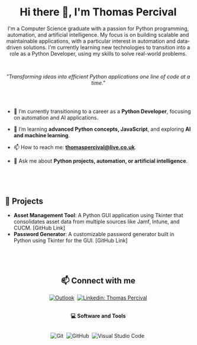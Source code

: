 <h1 align="center"> Hi there 👋, I'm Thomas Percival </h1>

<p align="center">
  I'm a Computer Science graduate with a passion for Python programming, automation, and artificial intelligence. My focus is on building scalable and maintainable applications, with a particular interest in automation and data-driven solutions. I'm currently learning new technologies to transition into a role as a Python Developer, using my skills to solve real-world problems.
</p>

<br>

<p align="center"><i>"Transforming ideas into efficient Python applications one line of code at a time."</i></p>

##

<br>

- 🔭 I’m currently transitioning to a career as a **Python Developer**, focusing on automation and AI applications.
  
- 🌱 I’m learning **advanced Python concepts, JavaScript**, and exploring **AI and machine learning**.
  
- 📫 How to reach me: **thomaspercival@live.co.uk**.
  
- 💬 Ask me about **Python projects, automation, or artificial intelligence**.

<br>
<br>

#

## 🚀 Projects

- **Asset Management Tool**: A Python GUI application using Tkinter that consolidates asset data from multiple sources like Jamf, Intune, and CUCM. [GitHub Link]
- **Password Generator**: A customizable password generator built in Python using Tkinter for the GUI. [GitHub Link]

#

<br>

<h2 align="center">📫 Connect with me</h2>

<div align = "center">
  
[![Outlook](https://img.shields.io/badge/Microsoft_Outlook-0078D4?style=for-the-badge&logo=microsoft-outlook&logoColor=white&link=mailto:thomaspercival@live.co.uk)](mailto:thomaspercival@live.co.uk)&nbsp; 
[![Linkedin: Thomas Percival](https://img.shields.io/badge/-linkedin-blue?style=for-the-badge&logo=Linkedin&logoColor=white&link=https://www.linkedin.com/in/thomaspercival)](https://www.linkedin.com/in/thomaspercival)
  
</div>

<br>

<div align = "center">
  
<summary><b>💻 Software and Tools</b></summary>
<br>

![Git](https://img.shields.io/badge/-Git-F05032?style=for-the-badge&logo=git&logoColor=white)&nbsp;
![GitHub](https://img.shields.io/badge/-GitHub-181717?style=for-the-badge&logo=github)&nbsp;
![Visual Studio Code](https://img.shields.io/badge/-VSCODE-007ACC?style=for-the-badge&&logo=visual-studio-code&logoColor=white)&nbsp;

</details>

</div>
